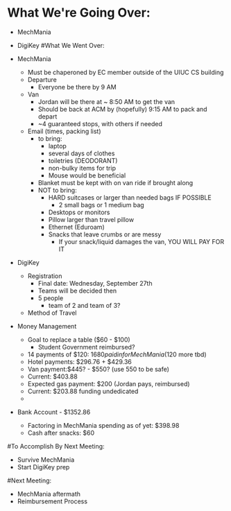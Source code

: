 # What We're Going Over:
- MechMania
- DigiKey
#What We Went Over:  

- MechMania
    - Must be chaperoned by EC member outside of the UIUC CS building
    - Departure
        - Everyone be there by 9 AM
    - Van
        - Jordan will be there at ~ 8:50 AM to get the van
        - Should be back at ACM by (hopefully) 9:15 AM to pack and depart
        - ~4 guaranteed stops, with others if needed
    - Email (times, packing list)
        - to bring:
            - laptop
            - several days of clothes
            - toiletries (DEODORANT)
            - non-bulky items for trip
            - Mouse would be beneficial
        - Blanket must be kept with on van ride if brought along
        - NOT to bring:
            - HARD suitcases or larger than needed bags IF POSSIBLE
                - 2 small bags or 1 medium bag
            - Desktops or monitors
            - Pillow larger than travel pillow
            - Ethernet (Eduroam)
            - Snacks that leave crumbs or are messy
                - If your snack/liquid damages the van, YOU WILL PAY FOR IT
  

- DigiKey
    - Registration
        - Final date: Wednesday, September 27th
        - Teams will be decided then
        - 5 people
            - team of 2 and team of 3?
    - Method of Travel 

- Money Management
    -  Goal to replace a table ($60 - $100)
        -  Student Government reimbursed?
    - 14 payments of $120: $1680 paid in for MechMania ($120 more tbd)
    - Hotel payments: $296.76 + $429.36
    - Van payment:$445? - $550? (use 550 to be safe)
    - Current: $403.88
    - Expected gas payment: $200 (Jordan pays, reimbursed)
    - Current: $203.88 funding undedicated
    - 

- Bank Account - $1352.86
    - Factoring in MechMania spending as of yet: $398.98
    - Cash after snacks: $60

#To Accomplish By Next Meeting:  
- Survive MechMania
- Start DigiKey prep

#Next Meeting:
- MechMania aftermath
- Reimbursement Process